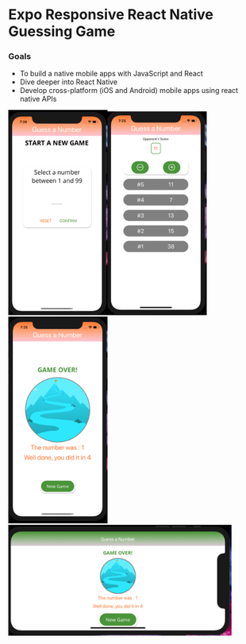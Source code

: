 # Expo Responsive React Native Guessing Game

### Goals
* To build a native mobile apps with JavaScript and React
* Dive deeper into React Native
* Develop cross-platform (iOS and Android) mobile apps using react native APIs

<img src="./assets/Start.png" alt="drawing" width="200"/><img src="./assets/NumberOfGuesses.png" alt="drawing" width="200"/>
<img src="./assets/GameOver.png" alt="drawing" width="200"/><img src="./assets/GameOver2.png" alt="drawing" width="450"/>

